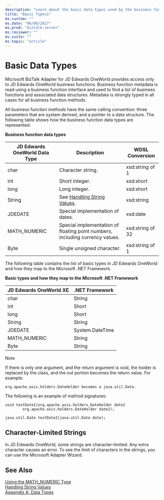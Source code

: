 ```yaml
---
description: "Learn about the basic data types used by the business function interface methods in Microsoft BizTalk Adapter for JD Edwards OneWorld that provide exclusive access to JD Edwards OneWorld business functions."
title: "Basic Types1"
ms.custom: ""
ms.date: "06/08/2017"
ms.prod: "biztalk-server"
ms.reviewer: ""
ms.suite: ""
ms.topic: "article"
---
```

# Basic Data Types

Microsoft BizTalk Adapter for JD Edwards OneWorld provides access only to JD Edwards OneWorld business functions. Business function metadata is read using a business function interface and used to find a list of business functions and associated data structures. Metadata is strongly typed in all cases for all business function methods.  
  
 All business function methods have the same calling convention: three parameters that are system derived, and a pointer to a data structure. The following table shows how the business function data types are represented.  
  
 **Business function data types**  
  
|JD Edwards OneWorld Data Type|Description|WDSL Conversion|  
|-----------------------------------|-----------------|---------------------|  
|char|Character string.|xsd:string of 1|  
|int|Short integer.|xsd:short|  
|long|Long integer.|xsd:short|  
|String|See [Handling String Values](../core/handling-string-values1.md).|xsd:string|  
|JDEDATE|Special implementation of dates.|xsd:date|  
|MATH_NUMERIC|Special implementation of floating point numbers, including currency values.|xsd:string of 32|  
|Byte|Single unsigned character.|xsd:string of 1|  
  
 The following table contains the list of basic types in JD Edwards OneWorld and how they map to the Microsoft .NET Framework.  
  
 **Basic types and how they map to the Microsoft .NET Framework**  
  
|JD Edwards OneWorld XE|.NET Framework|  
|----------------------------|--------------------|  
|char|String|  
|int|Short|  
|long|Short|  
|String|String|  
|JDEDATE|System.DateTime|  
|MATH_NUMERIC|String|  
|Byte|String|  
  
> [!NOTE]
>  If there is only one argument, and the return argument is void, the holder is replaced by the class, and the out portion becomes the return value. For example:  
  
```  
org.apache.axis.holders.DateHolder becomes a java.util.Date.   
```  
  
 The following is an example of method signatures:  
  
```  
void testDate1(org.apache.axis.holders.DateHolder date1  
        org.apache.axis.holders.DateHolder date2);  
  
java.util.Date testDate2(java.util.Date date);  
```  
  
## Character-Limited Strings  
 In JD Edwards OneWorld, some strings are character-limited. Any extra character causes an error. To see the limit of characters in the strings, you can use the Microsoft Adapter Wizard.  
  
## See Also  
 [Using the MATH_NUMERIC Type](../core/using-the-math-numeric-type2.md)   
 [Handling String Values](../core/handling-string-values1.md)   
 [Appendix A: Data Types](../core/appendix-a-data-types.md)
